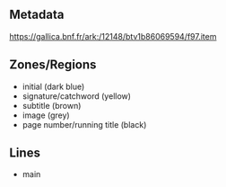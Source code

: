 ## Metadata
https://gallica.bnf.fr/ark:/12148/btv1b86069594/f97.item

## Zones/Regions

- initial (dark blue)
- signature/catchword (yellow)
- subtitle (brown)
- image (grey)
- page number/running title (black)

## Lines

- main
